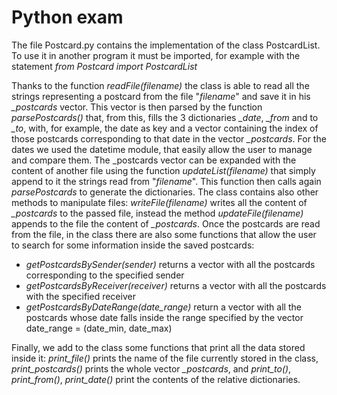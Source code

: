 # Python exam

The file Postcard.py contains the implementation of the class PostcardList. To
use it in another program it must be imported, for example with the statement
_from Postcard import PostcardList_

Thanks to the function _readFile(filename)_ the class is able to read all the strings representing a postcard from the file "_filename_" and save it in his _\_postcards_ vector.
This vector is then parsed by the function _parsePostcards()_ that, from this, fills the 3 dictionaries _\_date_, _\_from_ and to _\_to_, with, for example, the date as key and a vector containing the index of those postcards corresponding to that date in the vector _\_postcards_. For the dates we used the datetime module, that easily allow the user to manage and compare them.
The _postcards vector can be expanded with the content of another file using the function _updateList(filename)_ that simply append to it the strings read from "_filename_". This function then calls again _parsePostcards_ to generate the dictionaries.
The class contains also other methods to manipulate files: _writeFile(filename)_ writes all the content of _\_postcards_ to the passed file, instead the method _updateFile(filename)_ appends to the file the content of _\_postcards_.
Once the postcards are read from the file, in the class there are also some functions that allow the user to search for some information inside the saved postcards:
 - _getPostcardsBySender(sender)_ returns a vector with all the postcards corresponding to the specified sender
 - _getPostcardsByReceiver(receiver)_ returns a vector with all the postcards with the specified receiver
 - _getPostcardsByDateRange(date_range)_ return a vector with all the postcards whose date falls inside the range specified by the vector date_range = (date_min, date_max)

Finally, we add to the class some functions that print all the data stored inside it: _print\_file()_ prints the name of the file currently stored in the class, _print\_postcards()_ prints the whole vector _\_postcards_, and _print\_to()_, _print\_from()_,  _print\_date()_ print the contents of the relative dictionaries.
